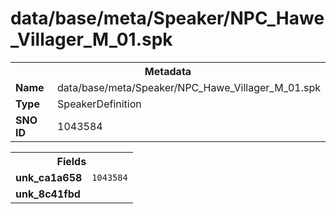 <h1>data/base/meta/Speaker/NPC_Hawe_Villager_M_01.spk</h1><table><tr><th colspan="100%">Metadata</th></tr><tr><td><b>Name</b></td><td>data/base/meta/Speaker/NPC_Hawe_Villager_M_01.spk</td></tr><tr><td><b>Type</b></td><td>SpeakerDefinition</td></tr><tr><td><b>SNO ID</b></td><td>1043584</td></tr></table>

<table><tr><th colspan="100%">Fields</th></tr><tr><td><b>unk_ca1a658</b></td><td><code>1043584</code></td></tr><tr><td><b>unk_8c41fbd</b></td><td></td></tr></table>

